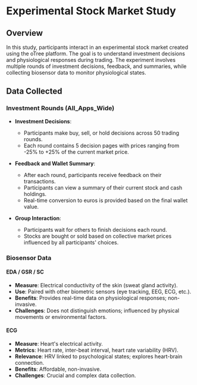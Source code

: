 # Experimental Stock Market Study

## Overview

In this study, participants interact in an experimental stock market created using the oTree platform. The goal is to understand investment decisions and physiological responses during trading. The experiment involves multiple rounds of investment decisions, feedback, and summaries, while collecting biosensor data to monitor physiological states.

## Data Collected

### Investment Rounds (All_Apps_Wide)
- **Investment Decisions**:
  - Participants make buy, sell, or hold decisions across 50 trading rounds.
  - Each round contains 5 decision pages with prices ranging from -25% to +25% of the current market price.
  
- **Feedback and Wallet Summary**:
  - After each round, participants receive feedback on their transactions.
  - Participants can view a summary of their current stock and cash holdings.
  - Real-time conversion to euros is provided based on the final wallet value.
  
- **Group Interaction**:
  - Participants wait for others to finish decisions each round.
  - Stocks are bought or sold based on collective market prices influenced by all participants' choices.

### Biosensor Data

#### EDA / GSR / SC
- **Measure**: Electrical conductivity of the skin (sweat gland activity).
- **Use**: Paired with other biometric sensors (eye tracking, EEG, ECG, etc.).
- **Benefits**: Provides real-time data on physiological responses; non-invasive.
- **Challenges**: Does not distinguish emotions; influenced by physical movements or environmental factors.

#### ECG
- **Measure**: Heart's electrical activity.
- **Metrics**: Heart rate, inter-beat interval, heart rate variability (HRV).
- **Relevance**: HRV linked to psychological states; explores heart-brain connection.
- **Benefits**: Affordable, non-invasive.
- **Challenges**: Crucial and complex data collection.